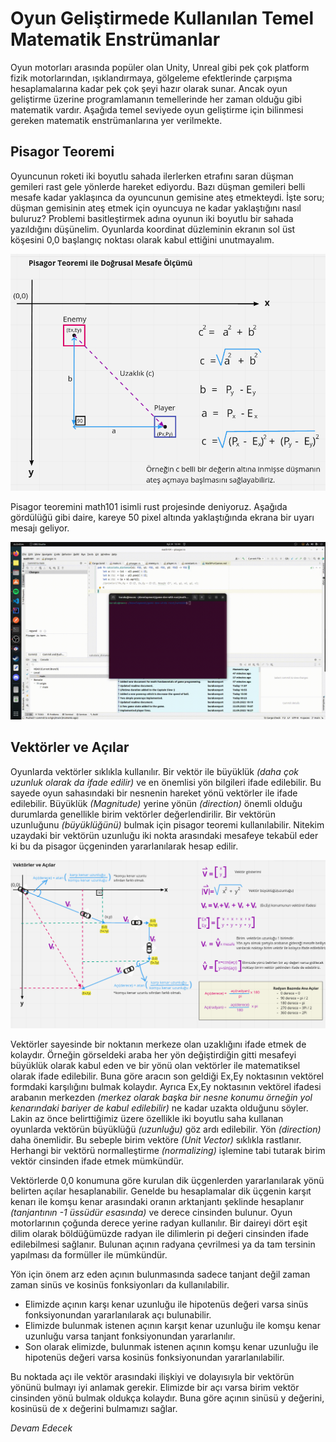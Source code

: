 # Oyun Geliştirmede Kullanılan Temel Matematik Enstrümanlar

Oyun motorları arasında popüler olan Unity, Unreal gibi pek çok platform fizik motorlarından, ışıklandırmaya, gölgeleme efektlerinde çarpışma hesaplamalarına kadar pek çok şeyi hazır olarak sunar. Ancak oyun geliştirme üzerine programlamanın temellerinde her zaman olduğu gibi matematik vardır. Aşağıda temel seviyede oyun geliştirme için bilinmesi gereken matematik enstrümanlarına yer verilmekte.

## Pisagor Teoremi

Oyuncunun roketi iki boyutlu sahada ilerlerken etrafını saran düşman gemileri rast gele yönlerde hareket ediyordu. Bazı düşman gemileri belli mesafe kadar yaklaşınca da oyuncunun gemisine ateş etmekteydi. İşte soru; düşman gemisinin ateş etmek için oyuncuya ne kadar yaklaştığını nasıl buluruz? Problemi basitleştirmek adına oyunun iki boyutlu bir sahada yazıldığını düşünelim. Oyunlarda koordinat düzleminin ekranın sol üst köşesini 0,0 başlangıç noktası olarak kabul ettiğini unutmayalım.

![assets/math_101_01.png](assets/math_101_01.png)

Pisagor teoremini math101 isimli rust projesinde deniyoruz. Aşağıda gördülüğü gibi daire, kareye 50 pixel altında yaklaştığında ekrana bir uyarı mesajı geliyor.

![assets/pisagor.gif](assets/pisagor.gif)

## Vektörler ve Açılar

Oyunlarda vektörler sıklıkla kullanılır. Bir vektör ile büyüklük _(daha çok uzunluk olarak da ifade edilir)_ ve en önemlisi yön bilgileri ifade edilebilir. Bu sayede oyun sahasındaki bir nesnenin hareket yönü vektörler ile ifade edilebilir. Büyüklük _(Magnitude)_ yerine yönün _(direction)_ önemli olduğu durumlarda genellikle birim vektörler değerlendirilir. Bir vektörün uzunluğunu _(büyüklüğünü)_ bulmak için pisagor teoremi kullanılabilir. Nitekim uzaydaki bir vektörün uzunluğu iki nokta arasındaki mesafeye tekabül eder ki bu da pisagor üçgeninden yararlanılarak hesap edilir.

![assets/math_101_02.png](assets/math_101_02.png)

Vektörler sayesinde bir noktanın merkeze olan uzaklığını ifade etmek de kolaydır. Örneğin görseldeki araba her yön değiştirdiğin gitti mesafeyi büyüklük olarak kabul eden ve bir yönü olan vektörler ile matematiksel olarak ifade edilebilir. Buna göre aracın son geldiği Ex,Ey noktasının vektörel formdaki karşılığını bulmak kolaydır. Ayrıca Ex,Ey noktasının vektörel ifadesi arabanın merkezden _(merkez olarak başka bir nesne konumu örneğin yol kenarındaki bariyer de kabul edilebilir)_ ne kadar uzakta olduğunu söyler. Lakin az önce belirttiğimiz üzere özellikle iki boyutlu saha kullanan oyunlarda vektörün büyüklüğü _(uzunluğu)_ göz ardı edilebilir. Yön _(direction)_ daha önemlidir. Bu sebeple birim vektöre _(Unit Vector)_ sıklıkla rastlanır. Herhangi bir vektörü normalleştirme _(normalizing)_ işlemine tabi tutarak birim vektör cinsinden ifade etmek mümkündür.

Vektörlerde 0,0 konumuna göre kurulan dik üçgenlerden yararlanılarak yönü belirten açılar hesaplanabilir. Genelde bu hesaplamalar dik üçgenin karşıt kenarı ile komşu kenar arasındaki oranın arktanjantı şeklinde hesaplanır _(tanjantının -1 üssüdür esasında)_ ve derece cinsinden bulunur. Oyun motorlarının çoğunda derece yerine radyan kullanılır. Bir daireyi dört eşit dilim olarak böldüğümüzde radyan ile dilimlerin pi değeri cinsinden ifade edilebilmesi sağlanır. Bulunan açının radyana çevrilmesi ya da tam tersinin yapılması da formüller ile mümkündür.

Yön için önem arz eden açının bulunmasında sadece tanjant değil zaman zaman sinüs ve kosinüs fonksiyonları da kullanılabilir. 

- Elimizde açının karşı kenar uzunluğu ile hipotenüs değeri varsa sinüs fonksiyonundan yararlanılarak açı bulunabilir.
- Elimizde bulunmak istenen açının karşıt kenar uzunluğu ile komşu kenar uzunluğu varsa tanjant fonksiyonundan yararlanılır.
- Son olarak elimizde, bulunmak istenen açının komşu kenar uzunluğu ile hipotenüs değeri varsa kosinüs fonksiyonundan yararlanılabilir.

Bu noktada açı ile vektör arasındaki ilişkiyi ve dolayısıyla bir vektörün yönünü bulmayı iyi anlamak gerekir. Elimizde bir açı varsa birim vektör cinsinden yönü bulmak oldukça kolaydır. Buna göre açının sinüsü y değerini, kosinüsü de x değerini bulmamızı sağlar. 

_Devam Edecek_
